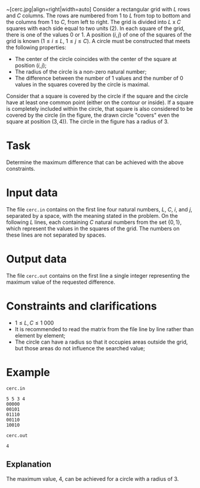 ~[cerc.jpg|align=right|width=auto] Consider a rectangular grid with $L$ rows and $C$ columns. The rows are numbered from $1$ to $L$ from top to bottom and the columns from $1$ to $C$, from left to right. The grid is divided into $L$ x $C$ squares with each side equal to two units $(2)$. In each square of the grid, there is one of the values $0$ or $1$. A position $(i, j)$ of one of the squares of the grid is known ($1 \leq i \leq L$, $1 \leq j \leq C$). A circle must be constructed that meets the following properties:
* The center of the circle coincides with the center of the square at position $(i, j)$;
* The radius of the circle is a non-zero natural number;
* The difference between the number of $1$ values and the number of $0$ values in the squares covered by the circle is maximal.

Consider that a square is covered by the circle if the square and the circle have at least one common point (either on the contour or inside). If a square is completely included within the circle, that square is also considered to be covered by the circle (in the figure, the drawn circle "covers" even the square at position $(3, 4)$). The circle in the figure has a radius of $3$.

# Task
Determine the maximum difference that can be achieved with the above constraints.

# Input data

The file `cerc.in` contains on the first line four natural numbers, $L$, $C$, $i$, and $j$, separated by a space, with the meaning stated in the problem. On the following $L$ lines, each containing $C$ natural numbers from the set $\{0, 1\}$, which represent the values in the squares of the grid. The numbers on these lines are not separated by spaces.

# Output data

The file `cerc.out` contains on the first line a single integer representing the maximum value of the requested difference.

# Constraints and clarifications

* $1 \leq L, C \leq 1 \ 000$
* It is recommended to read the matrix from the file line by line rather than element by element;
* The circle can have a radius so that it occupies areas outside the grid, but those areas do not influence the searched value;

# Example

`cerc.in`
```
5 5 3 4
00000
00101
01110
00110
10010
```

`cerc.out`
```
4
```

## Explanation

The maximum value, $4$, can be achieved for a circle with a radius of $3$.
